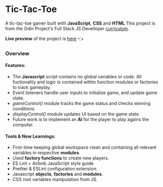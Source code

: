 # Tic-Tac-Toe

A tic-tac-toe gamer built with **JavaScript**, **CSS** and **HTML**
This project is from the Odin Project's Full Stack JS Develloper [curriculum]([https://www.theodinproject.com/lessons/node-path-javascript-tic-tac-toe]).

**Live preview** of the project is [here](https://dr3wsky.github.io/tic-tac-toe/) :point_left:

### Overview

#### **Features:**

- The **Javascript** script contains no global variables or code. All fuctionality and logic is contained within function modules or factories to track gameplay.
- Event listeners handle user inputs to initialize game, and update game state.
- *gameControl()* module tracks the game status and checks winning conditions.
- *displayControl()* module updates UI based on the game state.
- Future work is to implement an **AI** for the player to play agains the computer.

#### **Tools & New Learnings:**

- First-time keeping global workspace clean and containing all relevant variables in respective **modules**.
- Used **factory functions** to create new players.
- ES Lint + Airbnb JavaScript style guide.
- Prettier & ESLint configuration extension.
- Javascript **objects**, **factories** and **modules**.
- CSS root variables manipulation from JS.


